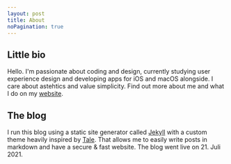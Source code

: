 ```yaml
---
layout: post
title: About
noPagination: true
---
```


## Little  bio
Hello. I'm passionate about coding and design, currently studying user experience design and developing apps for iOS and macOS alongside. I care about astehtics and value simplicity. Find out more about me and what I do on my [website][web].


## The blog
I run this blog using a static site generator called [Jekyll][jekyll] with a custom theme heavily inspired by [Tale][tale]. That allows me to easily write posts in markdown and have a secure & fast website. The blog went live  on 21. Juli 2021.


[web]: https://www.henribredt.de/aboutme.html
[jekyll]: https://jekyllrb.com
[tale]: https://github.com/chesterhow/tale